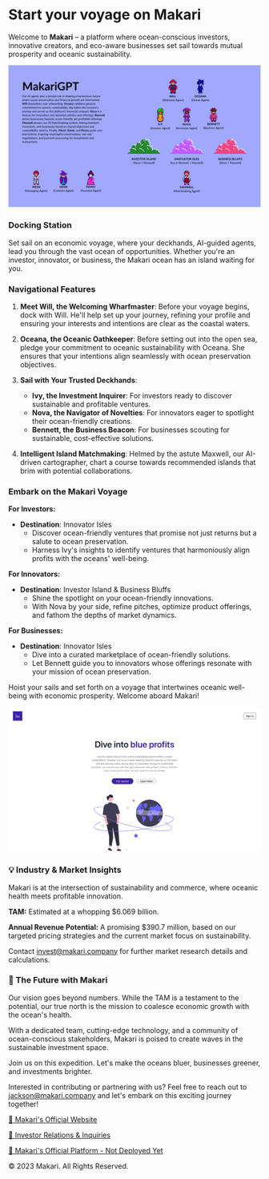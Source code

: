 # Start your voyage on Makari

Welcome to **Makari** – a platform where ocean-conscious investors, innovative creators, and eco-aware businesses set sail towards mutual prosperity and oceanic sustainability. 

![MakariGPT](MakariGPT-Viz.png)

### Docking Station

Set sail on an economic voyage, where your deckhands, AI-guided agents, lead you through the vast ocean of opportunities. Whether you're an investor, innovator, or business, the Makari ocean has an island waiting for you.

### Navigational Features

1. **Meet Will, the Welcoming Wharfmaster**: Before your voyage begins, dock with Will. He'll help set up your journey, refining your profile and ensuring your interests and intentions are clear as the coastal waters.

2. **Oceana, the Oceanic Oathkeeper**: Before setting out into the open sea, pledge your commitment to oceanic sustainability with Oceana. She ensures that your intentions align seamlessly with ocean preservation objectives.

3. **Sail with Your Trusted Deckhands**:
   - **Ivy, the Investment Inquirer**: For investors ready to discover sustainable and profitable ventures.
   - **Nova, the Navigator of Novelties**: For innovators eager to spotlight their ocean-friendly creations.
   - **Bennett, the Business Beacon**: For businesses scouting for sustainable, cost-effective solutions.

4. **Intelligent Island Matchmaking**: Helmed by the astute Maxwell, our AI-driven cartographer, chart a course towards recommended islands that brim with potential collaborations.

### Embark on the Makari Voyage

**For Investors:**
- **Destination**: Innovator Isles
  - Discover ocean-friendly ventures that promise not just returns but a salute to ocean preservation.
  - Harness Ivy's insights to identify ventures that harmoniously align profits with the oceans' well-being.

**For Innovators:**
- **Destination**: Investor Island & Business Bluffs
  - Shine the spotlight on your ocean-friendly innovations.
  - With Nova by your side, refine pitches, optimize product offerings, and fathom the depths of market dynamics.

**For Businesses:**
- **Destination**: Innovator Isles
  - Dive into a curated marketplace of ocean-friendly solutions.
  - Let Bennett guide you to innovators whose offerings resonate with your mission of ocean preservation.

Hoist your sails and set forth on a voyage that intertwines oceanic well-being with economic prosperity. Welcome aboard Makari!

![Landing](Makari-Landing.png)

### 💡 Industry & Market Insights

Makari is at the intersection of sustainability and commerce, where oceanic health meets profitable innovation.

**TAM:** Estimated at a whopping $6.069 billion.

**Annual Revenue Potential:** A promising $390.7 million, based on our targeted pricing strategies and the current market focus on sustainability.

Contact [invest@makari.company](mailto:invest@makari.company) for further market research details and calculations.

### 🔭 The Future with Makari

Our vision goes beyond numbers. While the TAM is a testament to the potential, our true north is the mission to coalesce economic growth with the ocean's health.

With a dedicated team, cutting-edge technology, and a community of ocean-conscious stakeholders, Makari is poised to create waves in the sustainable investment space.

Join us on this expedition. Let's make the oceans bluer, businesses greener, and investments brighter.

Interested in contributing or partnering with us? Feel free to reach out to [jackson@makari.company](mailto:jackson@makari.company) and let's embark on this exciting journey together!

[🔗 Makari's Official Website](https://makari.company)

[🔗 Investor Relations & Inquiries](mailto:invest@makari.company)

[🔗 Makari's Official Platform - Not Deployed Yet](https://github.com/makari-organization/MVP)

© 2023 Makari. All Rights Reserved.
